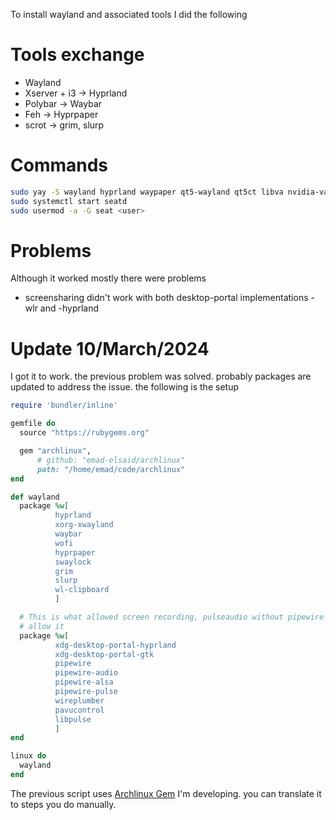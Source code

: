 To install wayland and associated tools I did the following

# Tools exchange
- Wayland
- Xserver + i3 -> Hyprland
- Polybar -> Waybar
- Feh -> Hyprpaper
- scrot -> grim, slurp

# Commands
```bash
sudo yay -S wayland hyprland waypaper qt5-wayland qt5ct libva nvidia-vaapi-driver-git waybar-hyprland-git pipewire wireplumber qt6-wayland xdg-desktop-portal-wlr
sudo systemctl start seatd
sudo usermod -a -G seat <user>
```

# Problems
Although it worked mostly there were problems

- screensharing didn't work with both desktop-portal implementations -wlr and -hyprland

# Update 10/March/2024

I got it to work. the previous problem was solved. probably packages are updated to address the issue. the following is the setup 

```ruby
require 'bundler/inline'

gemfile do
  source "https://rubygems.org"

  gem "archlinux",
      # github: "emad-elsaid/archlinux"
      path: "/home/emad/code/archlinux"
end

def wayland
  package %w[
          hyprland
          xorg-xwayland
          waybar
          wofi
          hyprpaper
          swaylock
          grim
          slurp
          wl-clipboard
          ]

  # This is what allowed screen recording, pulseaudio without pipewire doesn't
  # allow it
  package %w[
          xdg-desktop-portal-hyprland
          xdg-desktop-portal-gtk
          pipewire
          pipewire-audio
          pipewire-alsa
          pipewire-pulse
          wireplumber
          pavucontrol
          libpulse
          ]
end

linux do
  wayland
end
```

The previous script uses [Archlinux Gem](https://github.com/emad-elsaid/archlinux) I'm developing. you can translate it to steps you do manually. 

